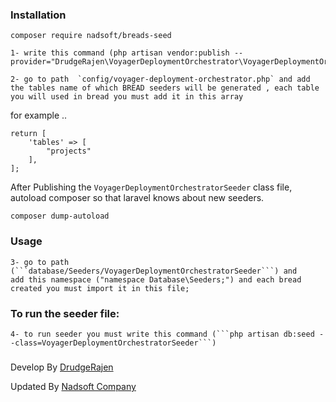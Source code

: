 


### Installation

```composer require nadsoft/breads-seed```


```
1- write this command (php artisan vendor:publish --provider="DrudgeRajen\VoyagerDeploymentOrchestrator\VoyagerDeploymentOrchestratorServiceProvider") 
```
```
2- go to path  `config/voyager-deployment-orchestrator.php` and add the tables name of which BREAD seeders will be generated , each table you will used in bread you must add it in this array
```
for example ..
```
return [
    'tables' => [
        "projects"
    ],
];
```

After Publishing the `VoyagerDeploymentOrchestratorSeeder` class file,
autoload composer so that laravel knows about new seeders.

``composer dump-autoload``

### Usage
```
3- go to path (```database/Seeders/VoyagerDeploymentOrchestratorSeeder```) and 
add this namespace ("namespace Database\Seeders;") and each bread created you must import it in this file;

```
### To run the seeder file:
```
4- to run seeder you must write this command (```php artisan db:seed --class=VoyagerDeploymentOrchestratorSeeder```)
```

###
Develop By <a href="https://github.com/DrudgeRajen/"> DrudgeRajen </a> 

Updated By  <a href="https://nadsoft.net/"> Nadsoft Company </a>
